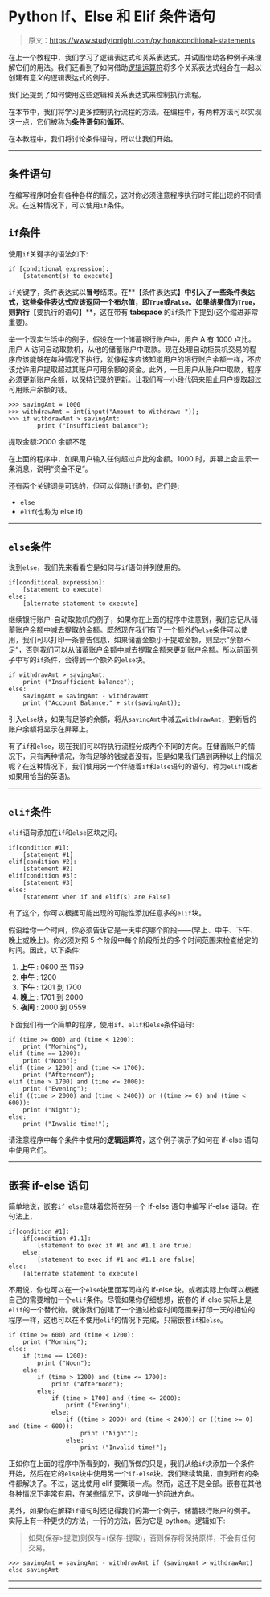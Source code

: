 # Python If、Else 和 Elif 条件语句

> 原文：<https://www.studytonight.com/python/conditional-statements>

在上一个教程中，我们学习了逻辑表达式和关系表达式，并试图借助各种例子来理解它们的用法。我们还看到了如何借助[逻辑运算符](operators-in-python)将多个关系表达式组合在一起以创建有意义的逻辑表达式的例子。

我们还提到了如何使用这些逻辑和关系表达式来控制执行流程。

在本节中，我们将学习更多控制执行流程的方法。在编程中，有两种方法可以实现这一点，它们被称为**条件语句**和**循环**。

在本教程中，我们将讨论条件语句，所以让我们开始。

* * *

## 条件语句

在编写程序时会有各种各样的情况，这时你必须注意程序执行时可能出现的不同情况。在这种情况下，可以使用`if`条件。

## `if`条件

使用`if`关键字的语法如下:

```
if [conditional expression]:
	[statement(s) to execute]
```

`if`关键字，条件表达式以**冒号**结束。在**【条件表达式】**中引入了一些条件表达式，这些条件表达式应该返回一个布尔值，即`True`或`False`。如果结果值为`True`，则执行**【要执行的语句】**，这在带有 **tabspace** 的`if`条件下提到(这个缩进非常重要)。

举一个现实生活中的例子，假设在一个储蓄银行账户中，用户 A 有 1000 卢比。用户 A 访问自动取款机，从他的储蓄账户中取款。现在处理自动柜员机交易的程序应该能够在每种情况下执行，就像程序应该知道用户的银行账户余额一样，不应该允许用户提取超过其账户可用余额的资金。此外，一旦用户从账户中取款，程序必须更新账户余额，以保持记录的更新。让我们写一小段代码来阻止用户提取超过可用账户余额的钱。

```
>>> savingAmt = 1000
>>> withdrawAmt = int(input("Amount to Withdraw: "));
>>> if withdrawAmt > savingAmt:
	    print ("Insufficient balance"); 
```

提取金额:2000 余额不足

在上面的程序中，如果用户输入任何超过卢比的金额。1000 时，屏幕上会显示一条消息，说明“资金不足”。

还有两个关键词是可选的，但可以伴随`if`语句，它们是:

*   `else`
*   `elif`(也称为 else if)

* * *

## `else`条件

说到`else`，我们先来看看它是如何与`if`语句并列使用的。

```
if[conditional expression]:
	[statement to execute]
else:
	[alternate statement to execute]
```

继续银行账户-自动取款机的例子，如果你在上面的程序中注意到，我们忘记从储蓄账户余额中减去提取的金额。既然现在我们有了一个额外的`else`条件可以使用，我们可以打印一条警告信息，如果储蓄金额小于提取金额，则显示“余额不足”，否则我们可以从储蓄账户金额中减去提取金额来更新账户余额。所以前面例子中写的`if`条件，会得到一个额外的`else`块。

```
if withdrawAmt > savingAmt:
	print ("Insufficient balance");
else:
	savingAmt = savingAmt - withdrawAmt
	print ("Account Balance:" + str(savingAmt));
```

引入`else`块，如果有足够的余额，将从`savingAmt`中减去`withdrawAmt`，更新后的账户余额将显示在屏幕上。

有了`if`和`else`，现在我们可以将执行流程分成两个不同的方向。在储蓄账户的情况下，只有两种情况，你有足够的钱或者没有，但是如果我们遇到两种以上的情况呢？在这种情况下，我们使用另一个伴随着`if`和`else`语句的语句，称为`elif`(或者如果用恰当的英语)。

* * *

## `elif`条件

`elif`语句添加在`if`和`else`区块之间。

```
if[condition #1]:
	[statement #1]
elif[condition #2]:
	[statement #2]
elif[condition #3]:
	[statement #3]
else:
	[statement when if and elif(s) are False]
```

有了这个，你可以根据可能出现的可能性添加任意多的`elif`块。

假设给你一个时间，你必须告诉它是一天中的哪个阶段——(早上、中午、下午、晚上或晚上)。你必须对照 5 个阶段中每个阶段所处的多个时间范围来检查给定的时间。因此，以下条件:

1.  **上午** : 0600 至 1159
2.  **中午** : 1200
3.  **下午** : 1201 到 1700
4.  **晚上** : 1701 到 2000
5.  **夜间** : 2000 到 0559

下面我们有一个简单的程序，使用`if`、`elif`和`else`条件语句:

```
if (time >= 600) and (time < 1200):
	print ("Morning");
elif (time == 1200):
	print ("Noon");
elif (time > 1200) and (time <= 1700):
	print ("Afternoon");
elif (time > 1700) and (time <= 2000):
	print ("Evening");
elif ((time > 2000) and (time < 2400)) or ((time >= 0) and (time < 600)):
	print ("Night");
else:
	print ("Invalid time!");
```

请注意程序中每个条件中使用的**逻辑运算符**，这个例子演示了如何在 if-else 语句中使用它们。

* * *

## 嵌套 if-else 语句

简单地说，嵌套`if else`意味着您将在另一个 if-else 语句中编写 if-else 语句。在句法上，

```
if[condition #1]:
	if[condition #1.1]:
		[statement to exec if #1 and #1.1 are true]
	else:
		[statement to exec if #1 and #1.1 are false]
else:
	[alternate statement to execute]
```

不用说，你也可以在一个`else`块里面写同样的 if-else 块。或者实际上你可以根据自己的需要增加一个`elif`条件。尽管如果你仔细想想，嵌套的 if-else 实际上是`elif`的一个替代物。就像我们创建了一个通过检查时间范围来打印一天的相位的程序一样，这也可以在不使用`elif`的情况下完成，只需嵌套`if`和`else`。

```
if (time >= 600) and (time < 1200):
	print ("Morning");
else:
	if (time == 1200):
		print ("Noon");
	else:
		if (time > 1200) and (time <= 1700):
			print ("Afternoon");
		else:
			if (time > 1700) and (time <= 2000):
				print ("Evening");
			else:
				if ((time > 2000) and (time < 2400)) or ((time >= 0) and (time < 600)):
					print ("Night");
				else:
					print ("Invalid time!");
```

正如你在上面的程序中所看到的，我们所做的只是，我们从给`if`块添加一个条件开始，然后在它的`else`块中使用另一个`if-else`块。我们继续筑巢，直到所有的条件都解决了。不过，这比使用 <ode>elif 要繁琐一点。然而，这还不是全部。嵌套在其他各种情况下非常有用，在某些情况下，这是唯一的前进方向。</ode>

另外，如果你在解释`if`语句时还记得我们的第一个例子，储蓄银行账户的例子。实际上有一种更快的方法，一行的方法，因为它是 python。逻辑如下:

> 如果(保存>提取)则保存=(保存-提取)，否则保存将保持原样，不会有任何交易。

```
>>> savingAmt = savingAmt - withdrawAmt if (savingAmt > withdrawAmt) else savingAmt
```

* * *

* * *